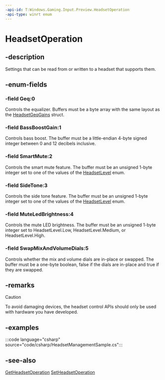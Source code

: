 ```yaml
---
-api-id: T:Windows.Gaming.Input.Preview.HeadsetOperation
-api-type: winrt enum
---
```


<!-- Enumeration syntax
public enum Windows.Gaming.Input.Preview.HeadsetOperation : int
-->

# HeadsetOperation

## -description

Settings that can be read from or written to a headset that supports them.

## -enum-fields

### -field Geq:0

Controls the equalizer. Buffers must be a byte array with the same layout as the [HeadsetGeqGains](headsetgeqgains.md) struct.

### -field BassBoostGain:1

Controls bass boost. The buffer must be a little-endian 4-byte signed integer between 0 and 12 decibels inclusive.

### -field SmartMute:2

Controls the smart mute feature. The buffer must be an unsigned 1-byte integer set to one of the values of the [HeadsetLevel](headsetlevel.md) enum.

### -field SideTone:3

Controls the side tone feature. The buffer must be an unsigned 1-byte integer set to one of the values of the [HeadsetLevel](headsetlevel.md) enum.

### -field MuteLedBrightness:4

Controls the mute LED brightness. The buffer must be an unsigned 1-byte integer set to HeadsetLevel.Low, HeadsetLevel.Medium, or HeadsetLevel.High.

### -field SwapMixAndVolumeDials:5

Controls whether the mix and volume dials are in-place or swapped. The buffer must be a one-byte boolean, false if the dials are in-place and true if they are swapped.

## -remarks

> [!CAUTION]
> To avoid damaging devices, the headset control APIs should only be used with hardware you have developed.

## -examples

:::code language="csharp" source="code/csharp/HeadsetManagementSample.cs":::

## -see-also
[GetHeadsetOperation](legacygipgamecontrollerprovider_GetHeadsetOperation.md)
[SetHeadsetOperation](legacygipgamecontrollerprovider_SetHeadsetOperation.md)
